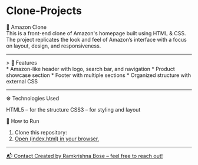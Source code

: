 # Clone-Projects
🛒 Amazon Clone
<br>
This is a front-end clone of Amazon's homepage built using HTML & CSS.
The project replicates the look and feel of Amazon’s interface with a focus on layout, design, and responsiveness.
<hr>>
🚀 Features
<br>
* Amazon-like header with logo, search bar, and navigation
* Product showcase section
* Footer with multiple sections
* Organized structure with external CSS
<hr>

⚙️ Technologies Used

HTML5 – for the structure
CSS3 – for styling and layout

📌 How to Run
1. Clone this repository:
<a href="git clone https://github.com/<your-username>/amazon-clone.git
">
2. Open (index.html) in your browser.
<hr>
📬 Contact
Created by Ramkrishna Bose – feel free to reach out!
